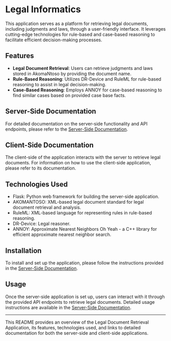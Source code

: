 # Legal Informatics

This application serves as a platform for retrieving legal documents, including judgments and laws, through a user-friendly interface. It leverages cutting-edge technologies for rule-based and case-based reasoning to facilitate efficient decision-making processes.

## Features

- **Legal Document Retrieval**: Users can retrieve judgments and laws stored in AkomaNtoso by providing the document name.
- **Rule-Based Reasoning**: Utilizes DR-Device and RuleML for rule-based reasoning to assist in legal decision-making.
- **Case-Based Reasoning**: Employs ANNOY for case-based reasoning to find similar cases based on provided case base facts.

## Server-Side Documentation

For detailed documentation on the server-side functionality and API endpoints, please refer to the [Server-Side Documentation](server\README.md).

## Client-Side Documentation

The client-side of the application interacts with the server to retrieve legal documents. For information on how to use the client-side application, please refer to its documentation.

## Technologies Used

- Flask: Python web framework for building the server-side application.
- AKOMANTOSO: XML-based legal document standard for legal document retrieval and analysis.
- RuleML: XML-based language for representing rules in rule-based reasoning.
- DR-Device: Legal reasoner.
- ANNOY: Approximate Nearest Neighbors Oh Yeah - a C++ library for efficient approximate nearest neighbor search.

## Installation

To install and set up the application, please follow the instructions provided in the [Server-Side Documentation](server\README.md).

## Usage

Once the server-side application is set up, users can interact with it through the provided API endpoints to retrieve legal documents. Detailed usage instructions are available in the [Server-Side Documentation](server_documentation.md).

---

This README provides an overview of the Legal Document Retrieval Application, its features, technologies used, and links to detailed documentation for both the server-side and client-side applications.
